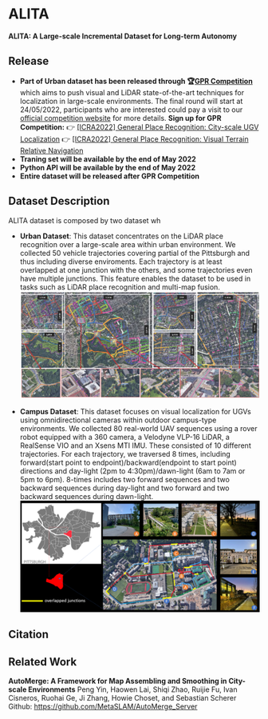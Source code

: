 # ALITA
**ALITA: A Large-scale Incremental Dataset for Long-term Autonomy**

## Release 

* **Part of Urban dataset has been released through :trophy:[GPR Competition](https://github.com/MetaSLAM/GPR_Competition/tree/main)** which aims to push visual and LiDAR state-of-the-art techniques for localization in large-scale environments. The final round will start at 24/05/2022, participants who are interested could pay a visit to our [official competition website](https://sites.google.com/andrew.cmu.edu/gpr-competition/) for more details.
  **Sign up for GPR Competition:**
  :point_right: [[ICRA2022] General Place Recognition: City-scale UGV Localization](https://www.aicrowd.com/challenges/icra2022-general-place-recognition-city-scale-ugv-localization/)
  :point_right: [[ICRA2022] General Place Recognition: Visual Terrain Relative Navigation](https://www.aicrowd.com/challenges/icra2022-general-place-recognition-visual-terrain-relative-navigation/)
* **Traning set will be available by the end of May 2022**
* **Python API will be available by the end of May 2022**
* **Entire dataset will be released after GPR Competition**
  
## Dataset Description

ALITA dataset is composed by two dataset wh

- **Urban Dataset**: This dataset concentrates on the LiDAR place recognition over a large-scale area within urban environment. We collected 50 vehicle trajectories covering partial of the Pittsburgh and thus including diverse enviroments. Each trajectory is at least overlapped at one junction with the others, and some trajectories even have multiple junctions. This feature enables the dataset to be used in tasks such as LiDAR place recognition and multi-map fusion.
  ![urban](docs/pics/urban.png)

- **Campus Dataset**: This dataset focuses on visual localization for UGVs using omnidirectional cameras within outdoor campus-type environments. We collected 80 real-world UAV sequences using a rover robot equipped with a 360 camera, a Velodyne VLP-16 LiDAR, a RealSense VIO and an Xsens MTI IMU. These consisted of 10 different trajectories. For each trajectory, we traversed 8 times, including forward(start point to endpoint)/backward(endpoint to start point) directions and day-light (2pm to 4:30pm)/dawn-light (6am to 7am or 5pm to 6pm). 8-times includes two forward sequences and two backward sequences during day-light and two forward and two backward sequences during dawn-light.
  ![campus](docs/pics/campus.png)

<!-- ## Data Format

## Python API Usage -->

## Citation

## Related Work
**AutoMerge: A Framework for Map Assembling and Smoothing in City-scale Environments**
Peng Yin, Haowen Lai, Shiqi Zhao, Ruijie Fu, Ivan Cisneros, Ruohai Ge, Ji Zhang, Howie Choset, and Sebastian Scherer
Github: https://github.com/MetaSLAM/AutoMerge_Server